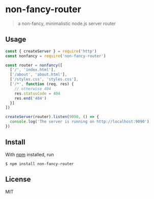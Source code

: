 # non-fancy-router

> a non-fancy, minimalistic node.js server router

## Usage

```js
const { createServer } = require('http')
const nonfancy = require('non-fancy-router')

const router = nonfancy([
  ['/', 'index.html'],
  ['/about', 'about.html'],
  ['/styles.css', 'styles.css'],
  ['/*', function (req, res) {
    // otherwise 404
    res.statusCode = 404
    res.end('404')
  }]
])

createServer(router).listen(9090, () => {
  console.log('The server is running on http://localhost:9090')
})

```

## Install

With [npm](https://npmjs.org/) installed, run

```
$ npm install non-fancy-router
```

## License

MIT

